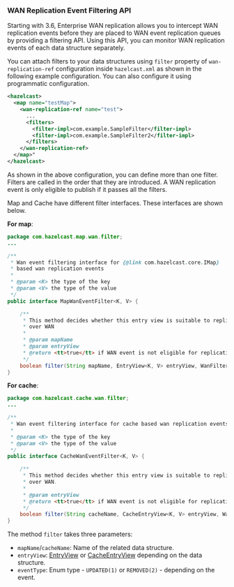 
### WAN Replication Event Filtering API

Starting with 3.6, Enterprise WAN replication allows you to intercept WAN replication events before they are placed to
WAN event replication queues by providing a filtering API. Using this API, you can monitor WAN replication events of each data structure
separately.

You can attach filters to your data structures using  `filter` property of `wan-replication-ref` configuration inside `hazelcast.xml` as shown in the following example configuration. You can also configure it using programmatic configuration.

```xml
<hazelcast>
  <map name="testMap">
    <wan-replication-ref name="test">
      ...
      <filters>
        <filter-impl>com.example.SampleFilter</filter-impl>
        <filter-impl>com.example.SampleFilter2</filter-impl>
      </filters>
    </wan-replication-ref>
  </map>"
</hazelcast>
```

As shown in the above configuration, you can define more than one filter. Filters are called in the order that they are introduced.
A WAN replication event is only eligible to publish if it passes all the filters.

Map and Cache have different filter interfaces. These interfaces are shown below.

**For map**:

```java
package com.hazelcast.map.wan.filter;
...

/**
 * Wan event filtering interface for {@link com.hazelcast.core.IMap}
 * based wan replication events
 *
 * @param <K> the type of the key
 * @param <V> the type of the value
 */
public interface MapWanEventFilter<K, V> {

    /**
     * This method decides whether this entry view is suitable to replicate
     * over WAN
     *
     * @param mapName
     * @param entryView
     * @return <tt>true</tt> if WAN event is not eligible for replication
     */
    boolean filter(String mapName, EntryView<K, V> entryView, WanFilterEventType eventType);
}
``` 

**For cache**:

```java
package com.hazelcast.cache.wan.filter;
...

/**
 * Wan event filtering interface for cache based wan replication events
 *
 * @param <K> the type of the key
 * @param <V> the type of the value
 */
public interface CacheWanEventFilter<K, V> {

    /**
     * This method decides whether this entry view is suitable to replicate
     * over WAN.
     *
     * @param entryView
     * @return <tt>true</tt> if WAN event is not eligible for replication.
     */
    boolean filter(String cacheName, CacheEntryView<K, V> entryView, WanFilterEventType eventType);
}
```

The method `filter` takes three parameters:

- `mapName`/`cacheName`: Name of the related data structure.
- `entryView`: [EntryView](https://github.com/hazelcast/hazelcast/blob/master/hazelcast/src/main/java/com/hazelcast/core/EntryView.java) 
or [CacheEntryView](https://github.com/hazelcast/hazelcast/blob/master/hazelcast/src/main/java/com/hazelcast/cache/CacheEntryView.java) depending on the data structure.
- `eventType`: Enum type - `UPDATED(1)` or `REMOVED(2)` - depending on the event.

